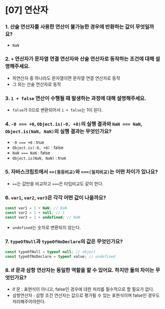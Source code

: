# [07] 연산자

### 1. 산술 연산자를 사용한 연산이 불가능한 경우에 반환하는 값이 무엇일까요?

- `NaN`

### 2. `+` 연산자가 문자열 연결 연산자와 산술 연산자로 동작하는 조건에 대해 설명해주세요.

- 피연산자 중 하나라도 문자열이면 문자열 연결 연산자로 동작
- 그 외는 산술 연산자로 동작

### 3. `1 + false` 연산이 수행될 때 발생하는 과정에 대해 설명해주세요.

- `false`가 0으로 변환되어서 `1 + false`는 1이 된다.

### 4. `-0 === +0`, `Object.is(-0, +0)`의 실행 결과와 `NaN === NaN`, `Object.is(NaN, NaN)`의 실행 결과는 무엇인가요?

- `-0 === +0` : true
- `Object.is(-0, +0)` : false
- `NaN === NaN` : false
- `Object.is(NaN, NaN)` : true

### 5. 자바스크립트에서 `==(동등비교)`와 `===(일치비교)`는 어떤 차이가 있나요?

- `==`는 값만을 비교하고 `===`은 타입비교도 같이 한다.

### 6. `var1`, `var2`, `var3`은 각각 어떤 값이 나올까요?

```js
const var1 = 1 + NaN; // NaN
const var2 = 1 + null; // 1
const var3 = 1 + undefined; // NaN
```

- `undefined`는 숫자로 변환되지 않는다.

### 7. `typeOfNull`과 `typeOfNoDeclare`의 값은 무엇인가요?

```js
const typeOfNull = typeof null; // object
const typeOfNoDeclare = typeof value; // undefined
```

### 8. if 문과 삼항 연산자는 동일한 역할을 할 수 있어요. 하지만 둘의 차이는 무엇인가요?

- if 문 : 표현식이 아니고, false인 경우에 대한 처리를 필수적으로 할 필요가 없다.
- 삼항연산자 : 삼항 조건 연산자는 값으로 평가될 수 있는 표현식이며 false인 경우도 처리해주어야한다.
